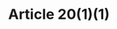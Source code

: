 ---
title: "Article 20(1)(1)"
draft: false
exceptions:
- info52b
memberstates:
- LT
score: 3
compensation:
- 
remarks: |
 


link: ""
---